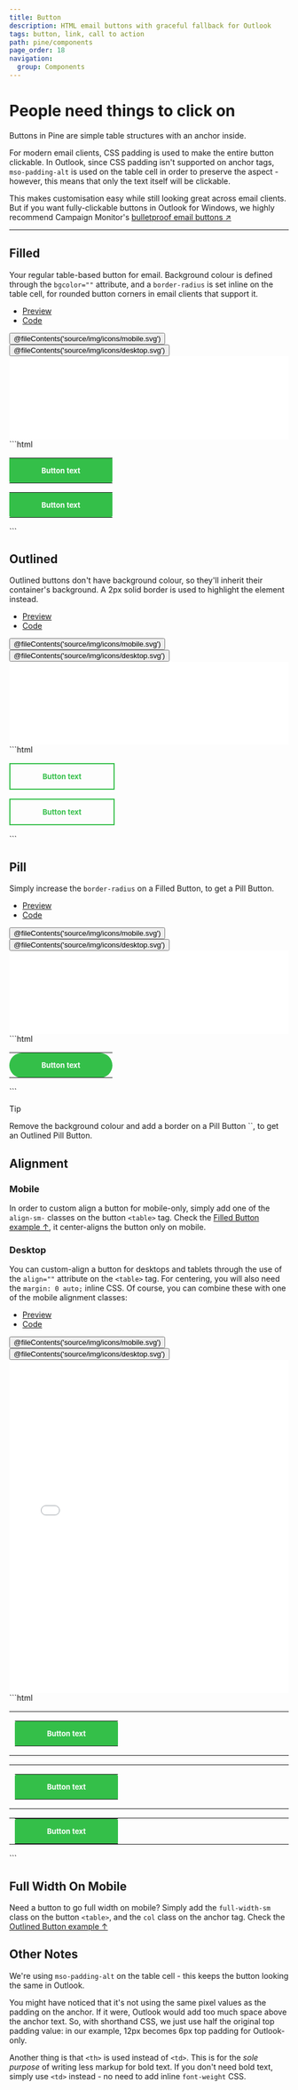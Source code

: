 ```yaml
---
title: Button
description: HTML email buttons with graceful fallback for Outlook
tags: button, link, call to action
path: pine/components
page_order: 18
navigation:
  group: Components
---
```


# People need things to click on

Buttons in Pine are simple table structures with an anchor inside. 

For modern email clients, CSS padding is used to make the entire button clickable. 
In Outlook, since CSS padding isn't supported on anchor tags, `mso-padding-alt` is used on the table cell in order to 
preserve the aspect - however, this means that only the text itself will be clickable.

This makes customisation easy while still looking great across email clients. 
But if you want fully-clickable buttons in Outlook for Windows, we highly recommend Campaign Monitor's 
[bulletproof email buttons ↗](https://buttons.cm/)

---

## Filled

Your regular table-based button for email. Background colour is defined through the `bgcolor=""` attribute, 
and a `border-radius` is set inline on the table cell, for rounded button corners in email clients that support it.

<div class="my-6">
    <ul class="tabs">
        <li class="active"><a href="#button-filled-preview">Preview</a></li>
        <li><a href="#button-filled-code">Code</a></li>
    </ul>    
    <div id="button-filled-preview" class="tab-panel" aria-expanded="true">
        <div class="py-4 bg-grey-lighter">
            <div class="hidden md:flex justify-around bg-grey-lighter pt-4 w-24 mx-auto">
                <button data-preview="mobile" class="text-grey">@fileContents('source/img/icons/mobile.svg')</button>
                <button data-preview="desktop" class="text-grey-darkest">@fileContents('source/img/icons/desktop.svg')</button>
            </div>
            <iframe src="/pine/includes/components/button-filled.html" frameborder="0" width="100%" class="block mx-auto transition-all" style="min-height: 150px;"></iframe>
        </div>
    </div>    
    <div id="button-filled-code" class="tab-panel" markdown="1" aria-expanded="false">
```html
<!-- Default -->
<table cellpadding="0" cellspacing="0" role="presentation">
  <tr>
    <th bgcolor="#34BF49" style="border-radius: 3px; line-height: 100%; mso-padding-alt: 5px 50px 10px;">
      <a href="http://thememountain.com" style="color: #FFFFFF; display: block; font-size: 13px; padding: 10px 50px; text-decoration: none;">Button text</a>
    </th>
  </tr>
</table>

<!-- Custom: center-aligned on mobile only -->
<table class="align-sm-center" cellpadding="0" cellspacing="0" role="presentation">
  <tr>
    <th bgcolor="#34BF49" style="border-radius: 3px; line-height: 100%; mso-padding-alt: 5px 50px 10px;">
      <a href="http://thememountain.com" style="color: #FFFFFF; display: block; font-size: 13px; padding: 10px 50px; text-decoration: none;">Button text</a>
    </th>
  </tr>
</table>
```
    </div>
</div>

## Outlined

Outlined buttons don't have background colour, so they'll inherit their container's background. 
A 2px solid border is used to highlight the element instead.

<div class="my-6">
    <ul class="tabs">
        <li class="active"><a href="#button-outlined-preview">Preview</a></li>
        <li><a href="#button-outlined-code">Code</a></li>
    </ul>    
    <div id="button-outlined-preview" class="tab-panel" aria-expanded="true">
        <div class="py-4 bg-grey-lighter">
            <div class="hidden md:flex justify-around bg-grey-lighter pt-4 w-24 mx-auto">
                <button data-preview="mobile" class="text-grey">@fileContents('source/img/icons/mobile.svg')</button>
                <button data-preview="desktop" class="text-grey-darkest">@fileContents('source/img/icons/desktop.svg')</button>
            </div>
            <iframe src="/pine/includes/components/button-outlined.html" frameborder="0" width="100%" class="block mx-auto transition-all" style="min-height: 150px;"></iframe>
        </div>
    </div>    
    <div id="button-outlined-code" class="tab-panel" markdown="1" aria-expanded="false">
```html
<!-- Default -->
<table cellpadding="0" cellspacing="0" role="presentation">
  <tr>
    <th style="border: 2px solid #34BF49; border-radius: 3px; line-height: 100%; mso-padding-alt: 5px 50px 10px;">
      <a href="http://thememountain.com" style="color: #34BF49; display: block; font-size: 13px; padding: 10px 50px; text-decoration: none;">Button text</a>
    </th>
  </tr>
</table>

<!-- Custom: Full width on mobile -->
<table class="full-width-sm" cellpadding="0" cellspacing="0" role="presentation">
  <tr>
    <th style="border: 2px solid #34BF49; border-radius: 3px; line-height: 100%; mso-padding-alt: 5px 50px 10px;">
      <a href="http://thememountain.com" style="color: #34BF49; display: block; font-size: 13px; padding: 10px 50px; text-decoration: none;">Button text</a>
    </th>
  </tr>
</table>
```
    </div>
</div>

## Pill

Simply increase the `border-radius` on a Filled Button, to get a Pill Button.

<div class="my-6">
    <ul class="tabs">
        <li class="active"><a href="#button-pill-preview">Preview</a></li>
        <li><a href="#button-pill-code">Code</a></li>
    </ul>    
    <div id="button-pill-preview" class="tab-panel" aria-expanded="true">
        <div class="py-4 bg-grey-lighter">
            <div class="hidden md:flex justify-around bg-grey-lighter pt-4 w-24 mx-auto">
                <button data-preview="mobile" class="text-grey">@fileContents('source/img/icons/mobile.svg')</button>
                <button data-preview="desktop" class="text-grey-darkest">@fileContents('source/img/icons/desktop.svg')</button>
            </div>
            <iframe src="/pine/includes/components/button-pill.html" frameborder="0" width="100%" class="block mx-auto transition-all" style="min-height: 150px;"></iframe>
        </div>
    </div>    
    <div id="button-pill-code" class="tab-panel" markdown="1" aria-expanded="false">
```html
<table cellpadding="0" cellspacing="0" role="presentation">
  <tr>
    <th bgcolor="#34BF49" style="border-radius: 50px; line-height: 100%; mso-padding-alt: 5px 50px 10px;">
      <a href="http://thememountain.com" style="color: #FFFFFF; display: block; font-size: 13px; padding: 10px 50px; text-decoration: none;">Button text</a>
    </th>
  </tr>
</table>
```
    </div>
</div>

<div class="bg-blue-lightest border-l-4 border-blue p-4 mb-6" role="alert">
    <p class="font-sans font-bold m-0 text-md text-blue-dark">Tip</p>
    <div class="-mb-4 text-md text-blue-dark" markdown="1">Remove the background colour and add a border on a Pill Button `<th>`, to get an Outlined Pill Button.</div>
</div>

## Alignment

### Mobile

In order to custom align a button for mobile-only, simply add one of the `align-sm-` classes on the button `<table>` tag. 
Check the [Filled Button example ↑](#filled), it center-aligns the button only on mobile.

### Desktop

You can custom-align a button for desktops and tablets through the use of the `align=""` attribute on the `<table>` tag. 
For centering, you will also need the `margin: 0 auto;` inline CSS. Of course, you can combine these with one of the mobile alignment classes:

<div class="my-6">
    <ul class="tabs">
        <li class="active"><a href="#buttons-alignment-preview">Preview</a></li>
        <li><a href="#buttons-alignment-code">Code</a></li>
    </ul>    
    <div id="buttons-alignment-preview" class="tab-panel" aria-expanded="true">
        <div class="py-4 bg-grey-lighter">
            <div class="hidden md:flex justify-around bg-grey-lighter pt-4 w-24 mx-auto">
                <button data-preview="mobile" class="text-grey">@fileContents('source/img/icons/mobile.svg')</button>
                <button data-preview="desktop" class="text-grey-darkest">@fileContents('source/img/icons/desktop.svg')</button>
            </div>
            <iframe src="/pine/includes/components/buttons-alignment.html" frameborder="0" width="100%" class="block mx-auto transition-all" style="min-height: 600px;"></iframe>
        </div>
    </div>    
    <div id="buttons-alignment-code" class="tab-panel" markdown="1" aria-expanded="false">
```html
<!-- Align: Right for Desktops and Tablets, Center for Mobile -->
<table cellpadding="0" cellspacing="0" role="presentation" width="100%">
  <tr>
    <td class="col" width="640" style="padding: 0 10px;">
      <table align="left" class="align-sm-center" cellpadding="0" cellspacing="0" role="presentation">
        <tr>
          <th bgcolor="#34BF49" style="border-radius: 3px; line-height: 100%; mso-padding-alt: 5px 50px 10px;">
            <a href="http://thememountain.com" style="color: #FFFFFF; display: block; font-size: 13px; padding: 10px 50px; text-decoration: none;">Button text</a>
          </th>
        </tr>
      </table>
    </td>
  </tr>
</table>

<!-- Align: Right for Desktops and Tablets, Left for Mobile -->
<table cellpadding="0" cellspacing="0" role="presentation" width="100%">
  <tr>
    <td class="col" width="640" style="padding: 0 10px;">
      <table align="right" class="align-sm-left" cellpadding="0" cellspacing="0" role="presentation">
        <tr>
          <th bgcolor="#34BF49" style="border-radius: 3px; line-height: 100%; mso-padding-alt: 5px 50px 10px;">
            <a href="http://thememountain.com" style="color: #FFFFFF; display: block; font-size: 13px; padding: 10px 50px; text-decoration: none;">Button text</a>
          </th>
        </tr>
      </table>
    </td>
  </tr>
</table>

<!-- Align: Center for Desktops and Tablets, Right for Mobile -->
<table cellpadding="0" cellspacing="0" role="presentation" width="100%">
  <tr>
    <td class="col" width="640" style="padding: 0 10px;">
      <table align="center" class="align-sm-right cellpadding="0" cellspacing="0" role="presentation" style="margin: 0 auto;">
        <tr>
          <th bgcolor="#34BF49" style="border-radius: 3px; line-height: 100%; mso-padding-alt: 5px 50px 10px;">
            <a href="http://thememountain.com" style="color: #FFFFFF; display: block; font-size: 13px; padding: 10px 50px; text-decoration: none;">Button text</a>
          </th>
        </tr>
      </table>
    </td>
  </tr>
</table>
```
    </div>
</div>

## Full Width On Mobile

Need a button to go full width on mobile? Simply add the `full-width-sm` class on the button `<table>`, and the `col` class on the anchor tag. 
Check the [Outlined Button example ↑](#outlined)

## Other Notes

We're using `mso-padding-alt` on the table cell - this keeps the button looking the same in Outlook. 

You might have noticed that it's not using the same pixel values as the padding on the anchor. 
If it were, Outlook would add too much space above the anchor text. So, with shorthand CSS, we just use 
half the original top padding value: in our example, 12px becomes 6px top padding for Outlook-only.

Another thing is that `<th>` is used instead of `<td>`. This is for the _sole purpose_ of writing less markup for bold text. 
If you don't need bold text, simply use `<td>` instead - no need to add inline `font-weight` CSS.
